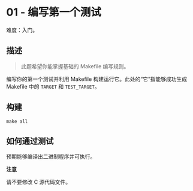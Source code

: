 # 01 - 编写第一个测试

难度：入门。

## 描述

> 此题希望你能掌握基础的 Makefile 编写规则。

编写你的第一个测试并利用 Makefile 构建运行它。此处的“它”指能够成功生成 Makefile 中的 `TARGET` 和 `TEST_TARGET`。

## 构建

``` shell
make all
```

## 如何通过测试

预期能够编译出二进制程序并可执行。

**注意**

请不要修改 C 源代码文件。
